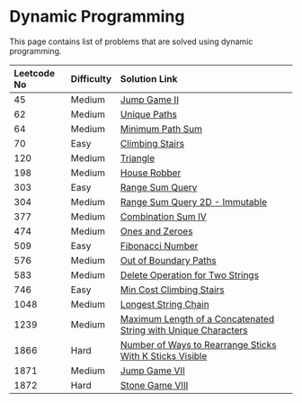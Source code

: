 # Dynamic Programming

This page contains list of problems that are solved using dynamic programming.

| Leetcode No | Difficulty | Solution Link |
| :--- | :--- | :--- |
| 45 | Medium | [Jump Game II](../leetcode-medium/leetcode-45-jump-game-ii.md) |
| 62 | Medium | [Unique Paths](../leetcode-medium/leetcode-62-unique-paths.md) |
| 64 | Medium | [Minimum Path Sum](../leetcode-medium/leetcode-64-minimum-path-sum.md) |
| 70 | Easy | [Climbing Stairs](../leetcode-easy/leetcode-70-climbing-stairs.md) |
| 120 | Medium | [Triangle](../leetcode-medium/leetcode-120-triangle.md) |
| 198 | Medium | [House Robber](../leetcode-medium/leetcode-198-house-robber.md) |
| 303 | Easy | [Range Sum Query](../leetcode-easy/leetcode-303-range-sum-query-immutable.md) |
| 304 | Medium | [Range Sum Query 2D - Immutable](../leetcode-medium/leetcode-304-range-sum-query-2d-immutable.md) |
| 377 | Medium | [Combination Sum IV](../leetcode-medium/leetcode-377-combination-sum-iv.md) |
| 474 | Medium | [Ones and Zeroes](../leetcode-medium/leetcode-474-ones-and-zeroes.md) |
| 509 | Easy | [Fibonacci Number](../leetcode-easy/leetcode-509-fibonacci-number.md) |
| 576 | Medium | [Out of Boundary Paths](../leetcode-medium/leetcode-576-out-of-boundary-paths.md) |
| 583 | Medium | [Delete Operation for Two Strings](../leetcode-medium/leetcode-583-delete-operation-for-two-strings.md) |
| 746 | Easy | [Min Cost Climbing Stairs](../leetcode-easy/leetcode-746-min-cost-climbing-stairs.md) |
| 1048 | Medium | [Longest String Chain](../leetcode-medium/leetcode-1048-longest-string-chain.md) |
| 1239  | Medium | [Maximum Length of a Concatenated String with Unique Characters](../leetcode-medium/leetcode-1239-maximum-length-of-a-concatenated-string-with-unique-characters.md) |
| 1866 | Hard | [Number of Ways to Rearrange Sticks With K Sticks Visible](../leetcode-hard/leetcode-1866-number-of-ways-to-rearrange-sticks-with-k-sticks-visible.md) |
| 1871 | Medium | [Jump Game VII](../leetcode-medium/leetcode-1871-jump-game-vii.md) |
| 1872 | Hard | [Stone Game VIII](../leetcode-hard/leetcode-1872-stone-game-viii.md) |





